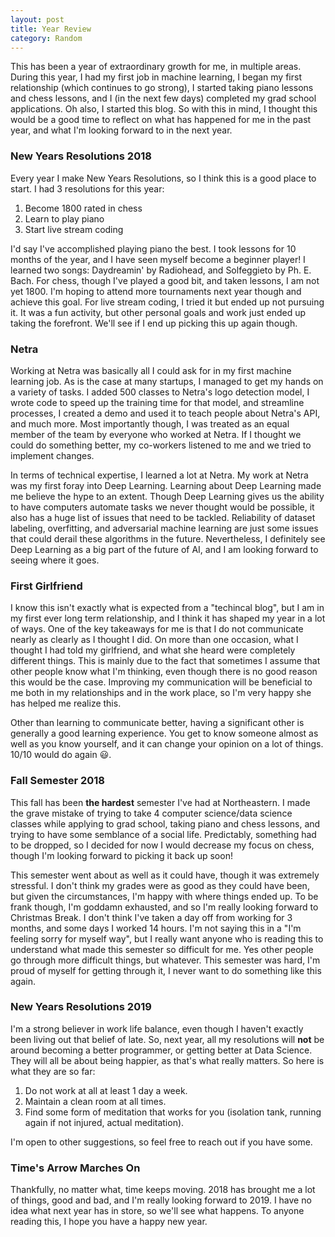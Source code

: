 ```yaml
---
layout: post
title: Year Review
category: Random
---
```


This has been a year of extraordinary growth for me, in multiple areas. During this year, I had my first job in machine learning, I began my first relationship (which continues to go strong), I started taking piano lessons and chess lessons, and I (in the next few days) completed my grad school applications. Oh also, I started this blog. So with this in mind, I thought this would be a good time to reflect on what has happened for me in the past year, and what I'm looking forward to in the next year.

### New Years Resolutions 2018

Every year I make New Years Resolutions, so I think this is a good place to start. I had 3 resolutions for this year:

1. Become 1800 rated in chess
2. Learn to play piano
3. Start live stream coding

I'd say I've accomplished playing piano the best. I took lessons for 10 months of the year, and I have seen myself become a beginner player! I learned two songs: Daydreamin' by Radiohead, and Solfeggieto by Ph. E. Bach. For chess, though I've played a good bit, and taken lessons, I am not yet 1800. I'm hoping to attend more tournaments next year though and achieve this goal. For live stream coding, I tried it but ended up not pursuing it. It was a fun activity, but other personal goals and work just ended up taking the forefront. We'll see if I end up picking this up again though.

### Netra

Working at Netra was basically all I could ask for in my first machine learning job. As is the case at many startups, I managed to get my hands on a variety of tasks. I added 500 classes to Netra's logo detection model, I wrote code to speed up the training time for that model, and streamline processes, I created a demo and used it to teach people about Netra's API, and much more. Most importantly though, I was treated as an equal member of the team by everyone who worked at Netra. If I thought we could do something better, my co-workers listened to me and we tried to implement changes.

In terms of technical expertise, I learned a lot at Netra. My work at Netra was my first foray into Deep Learning. Learning about Deep Learning made me believe the hype to an extent. Though Deep Learning gives us the ability to have computers automate tasks we never thought would be possible, it also has a huge list of issues that need to be tackled. Reliability of dataset labeling, overfitting, and adversarial machine learning are just some issues that could derail these algorithms in the future. Nevertheless, I definitely see Deep Learning as a big part of the future of AI, and I am looking forward to seeing where it goes.

### First Girlfriend

I know this isn't exactly what is expected from a "techincal blog", but I am in my first ever long term relationship, and I think it has shaped my year in a lot of ways. One of the key takeaways for me is that I do not communicate nearly as clearly as I thought I did. On more than one occasion, what I thought I had told my girlfriend, and what she heard were completely different things. This is mainly due to the fact that sometimes I assume that other people know what I'm thinking, even though there is no good reason this would be the case. Improving my communication will be beneficial to me both in my relationships and in the work place, so I'm very happy she has helped me realize this.

Other than learning to communicate better, having a significant other is generally a good learning experience. You get to know someone almost as well as you know yourself, and it can change your opinion on a lot of things. 10/10 would do again 😃.

### Fall Semester 2018

This fall has been **the hardest** semester I've had at Northeastern. I made the grave mistake of trying to take 4 computer science/data science classes while applying to grad school, taking piano and chess lessons, and trying to have some semblance of a social life. Predictably, something had to be dropped, so I decided for now I would decrease my focus on chess, though I'm looking forward to picking it back up soon! 

This semester went about as well as it could have, though it was extremely stressful. I don't think my grades were as good as they could have been, but given the circumstances, I'm happy with where things ended up. To be frank though, I'm goddamn exhausted, and so I'm really looking forward to Christmas Break. I don't think I've taken a day off from working for 3 months, and some days I worked 14 hours. I'm not saying this in a "I'm feeling sorry for myself way", but I really want anyone who is reading this to understand what made this semester so difficult for me. Yes other people go through more difficult things, but whatever. This semester was hard, I'm proud of myself for getting through it, I never want to do something like this again.

### New Years Resolutions 2019

I'm a strong believer in work life balance, even though I haven't exactly been living out that belief of late. So, next year, all my resolutions will **not** be around becoming a better programmer, or getting better at Data Science. They will all be about being happier, as that's what really matters. So here is what they are so far:

1. Do not work at all at least 1 day a week.
2. Maintain a clean room at all times.
3. Find some form of meditation that works for you (isolation tank, running again if not injured, actual meditation).

I'm open to other suggestions, so feel free to reach out if you have some.

### Time's Arrow Marches On

Thankfully, no matter what, time keeps moving. 2018 has brought me a lot of things, good and bad, and I'm really looking forward to 2019. I have no idea what next year has in store, so we'll see what happens. To anyone reading this, I hope you have a happy new year.